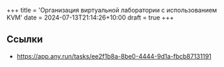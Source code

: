 +++
title = 'Организация виртуальной лаборатории с использованием KVM'
date = 2024-07-13T21:14:26+10:00
draft = true
+++
## Ссылки
* https://app.any.run/tasks/ee2f1b8a-8be0-4444-9d1a-fbcb87131191